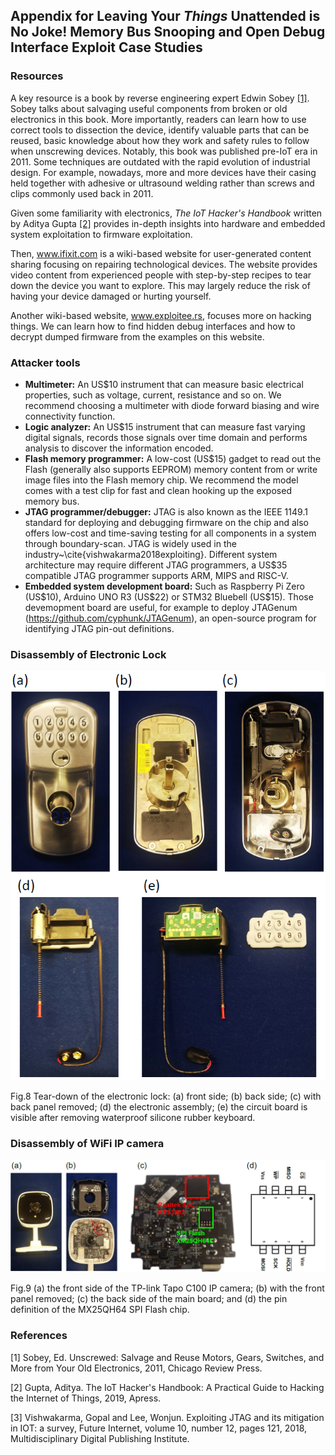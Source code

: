 ## Appendix for Leaving Your *Things* Unattended is No Joke! Memory Bus Snooping and Open Debug Interface Exploit Case Studies

### Resources
A key resource is a book by reverse engineering expert Edwin Sobey [[1]](#1). Sobey talks about salvaging useful components from broken or old electronics in this book. More importantly, readers can learn how to use correct tools to dissection the device, identify valuable parts that can be reused, basic knowledge about how they work and safety rules to follow when unscrewing devices. Notably, this book was published pre-IoT era in 2011. Some techniques are outdated with the rapid evolution of industrial design. For example, nowadays, more and more devices have their casing held together with adhesive or ultrasound welding rather than screws and clips commonly used back in 2011.

Given some familiarity with electronics, *The IoT Hacker's Handbook* written by Aditya Gupta [[2]](#1) provides in-depth insights into hardware and embedded system exploitation to firmware exploitation.

Then, www.ifixit.com is a wiki-based website for user-generated content sharing focusing on repairing technological devices. The website provides video content from experienced people with step-by-step recipes to tear down the device you want to explore. This may largely reduce the risk of having your device damaged or hurting yourself.

Another wiki-based website, www.exploitee.rs, focuses more on hacking things. We can learn how to find hidden debug interfaces and how to decrypt dumped firmware from the examples on this website.

### Attacker tools
* **Multimeter:** An US\$10 instrument that can measure basic electrical properties, such as voltage, current, resistance and so on. We recommend choosing a multimeter with diode forward biasing and wire connectivity function.
* **Logic analyzer:** An US\$15 instrument that can measure fast varying digital signals, records those signals over time domain and performs analysis to discover the information encoded.
* **Flash memory programmer:** A low-cost (US\$15) gadget to read out the Flash (generally also supports EEPROM) memory content from or write image files into the Flash memory chip. We recommend the model comes with a test clip for fast and clean hooking up the exposed memory bus.
* **JTAG programmer/debugger:** JTAG is also known as the IEEE 1149.1 standard for deploying and debugging firmware on the chip and also offers low-cost and time-saving testing for all components in a system through boundary-scan. JTAG is widely used in the industry~\cite{vishwakarma2018exploiting}. Different system architecture may require different JTAG programmers, a US\$35 compatible JTAG programmer supports ARM, MIPS and RISC-V.
* **Embedded system development board:** Such as Raspberry Pi Zero (US\$10), Arduino UNO R3 (US\$22) or STM32 Bluebell (US\$15). Those devemopment board are useful, for example to deploy JTAGenum (https://github.com/cyphunk/JTAGenum), an open-source program for identifying JTAG pin-out definitions.

### Disassembly of Electronic Lock
<p align = "center"><img src = "./pictures/Lock_teardown.png"></p>
<p align = "left"> Fig.8 Tear-down of the electronic lock: (a) front side; (b) back side; (c) with back panel removed; (d) the electronic assembly; (e) the circuit board is visible after removing waterproof silicone rubber keyboard. </p>

### Disassembly of WiFi IP camera
<p align = "center"><img src = "./pictures/TapoC100_camera.png"></p>
<p align = "left"> Fig.9 (a) the front side of the TP-link Tapo C100 IP camera; (b) with the front panel removed; (c) the back side of the main board; and (d) the pin definition of the MX25QH64 SPI Flash chip. </p>

### References
<a id="1">[1]</a> 
Sobey, Ed. 
Unscrewed: Salvage and Reuse Motors, Gears, Switches, and More from Your Old Electronics,
2011,
Chicago Review Press.

<a id="2">[2]</a> 
Gupta, Aditya.
The IoT Hacker's Handbook: A Practical Guide to Hacking the Internet of Things,
2019,
Apress.

<a id="3">[3]</a> 
Vishwakarma, Gopal and Lee, Wonjun.
Exploiting JTAG and its mitigation in IOT: a survey,
Future Internet,
volume 10, number 12, pages 121, 2018,
Multidisciplinary Digital Publishing Institute.

